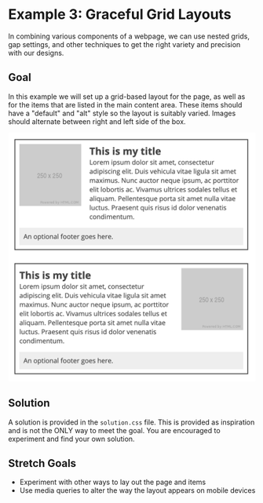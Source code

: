 # Example 3: Graceful Grid Layouts

In combining various components of a webpage, we can use nested grids, gap settings,
and other techniques to get the right variety and precision with our designs.

## Goal
In this example we will set up a grid-based layout for the page, as well as for the 
items that are listed in the main content area. These items should have a "default"
and "alt" style so the layout is suitably varied. Images should alternate between 
right and left side of the box.

![example layout of items](item-layout.png)

## Solution
A solution is provided in the `solution.css` file. This is provided as inspiration and is 
not the ONLY way to meet the goal. You are encouraged to experiment and find your own solution.

## Stretch Goals

* Experiment with other ways to lay out the page and items
* Use media queries to alter the way the layout appears on mobile devices

